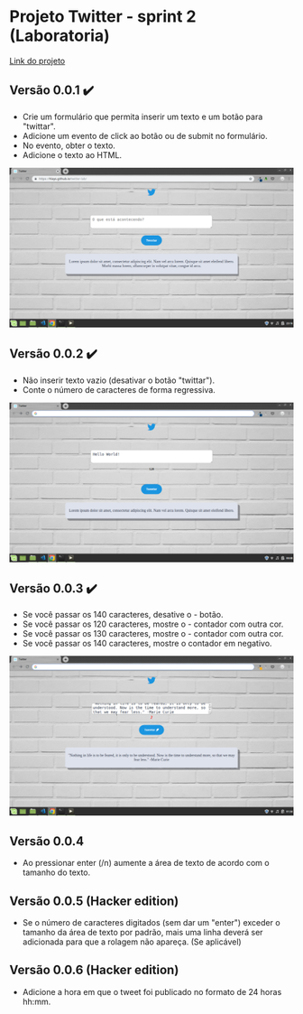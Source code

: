 # Projeto Twitter - sprint 2 (Laboratoria)

[Link do projeto](https://hlays.github.io/twitter-lab/)

## Versão 0.0.1 :heavy_check_mark:
- Crie um formulário que permita inserir um texto e um botão para "twittar".
- Adicione um evento de click ao botão ou de submit no formulário.
- No evento, obter o texto.
- Adicione o texto ao HTML.

![Versão 0.0.1](img/twitter-vs001.png)

## Versão 0.0.2 :heavy_check_mark:
- Não inserir texto vazio (desativar o botão "twittar").
- Conte o número de caracteres de forma regressiva.

![Versão 0.0.2](img/twitter-vs002.png)

## Versão 0.0.3 :heavy_check_mark:
- Se você passar os 140 caracteres, desative o - botão.
- Se você passar os 120 caracteres, mostre o - contador com outra cor.
- Se você passar os 130 caracteres, mostre o - contador com outra cor.
- Se você passar os 140 caracteres, mostre o contador em negativo.

![Versão 0.0.2](img/twitter-vs003.png)

## Versão 0.0.4
- Ao pressionar enter (/n) aumente a área de texto de acordo com o tamanho do texto.

## Versão 0.0.5 (Hacker edition)
- Se o número de caracteres digitados (sem dar um "enter") exceder o tamanho da área de texto por padrão, mais uma linha deverá ser adicionada para que a rolagem não apareça. (Se aplicável)

## Versão 0.0.6 (Hacker edition)
- Adicione a hora em que o tweet foi publicado no formato de 24 horas hh:mm.